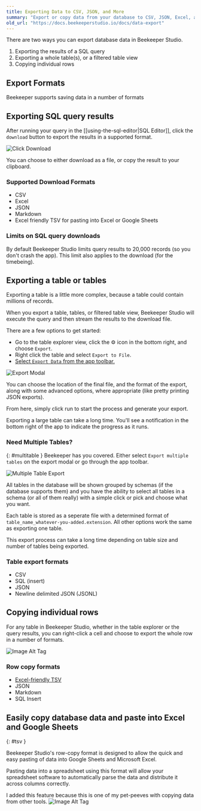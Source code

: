 ```yaml
---
title: Exporting Data to CSV, JSON, and More
summary: "Export or copy data from your database to CSV, JSON, Excel, and more with a couple of clicks."
old_url: "https://docs.beekeeperstudio.io/docs/data-export"
---
```


There are two ways you can export database data in Beekeeper Studio.

1. Exporting the results of a SQL query
2. Exporting a whole table(s), or a filtered table view
3. Copying individual rows

## Export Formats

Beekeeper supports saving data in a number of formats


## Exporting SQL query results

After running your query in the [[using-the-sql-editor|SQL Editor]], click the `download` button to export the results in a supported format.

![Click Download](/assets/images/data-export-24.png)

You can choose to either download as a file, or copy the result to your clipboard.

### Supported Download Formats

- CSV
- Excel
- JSON
- Markdown
- Excel friendly TSV for pasting into Excel or Google Sheets

### Limits on SQL query downloads

By default Beekeeper Studio limits query results to 20,000 records (so you don't crash the app). This limit also applies to the download (for the timebeing).

## Exporting a table or tables

Exporting a table is a little more complex, because a table could contain millions of records.

When you export a table, tables, or filtered table view, Beekeeper Studio will execute the query and then stream the results to the download file.

There are a few options to get started:
- Go to the table explorer view, click the ⚙ icon in the bottom right, and choose `Export`.
- Right click the table and select `Export to File`.
- [Select `Export Data` from the app toolbar.](#multitable)

![Export Modal](/assets/images/data-export-157.png)

You can choose the location of the final file, and the format of the export, along with some advanced options, where appropriate (like pretty printing JSON exports).

From here, simply click run to start the process and generate your export.

Exporting a large table can take a long time. You'll see a notification in the bottom right of the app to indicate the progress as it runs.

### Need Multiple Tables?
{: #multitable }
Beekeeper has you covered. Either select `Export multiple tables` on the export modal or go through the app toolbar.

![Multiple Table Export](/assets/images/data-export-156.gif)

All tables in the database will be shown grouped by schemas (if the database supports them) and you have the ability to select all tables in a schema (or all of them really) with a simple click or pick and choose what you want.

Each table is stored as a seperate file with a determined format of `table_name_whatever-you-added.extension`. All other options work the same as exporting one table.

This export process can take a long time depending on table size and number of tables being exported.

### Table export formats

- CSV
- SQL (insert)
- JSON
- Newline delimited JSON (JSONL)

## Copying individual rows

For any table in Beekeeper Studio, whether in the table explorer or the query results, you can right-click a cell and choose to export the whole row in a number of formats.

![Image Alt Tag](/assets/images/data-export-26.png)

### Row copy formats

- [Excel-friendly TSV](#tsv)
- JSON
- Markdown
- SQL Insert


## Easily copy database data and paste into Excel and Google Sheets
{: #tsv }

Beekeeper Studio's row-copy format is designed to allow the quick and easy pasting of data into Google Sheets and Microsoft Excel.

Pasting data into a spreadsheet using this format will allow your spreadsheet software to automatically parse the data and distribute it across columns correctly.

I added this feature because this is one of my pet-peeves with copying data from other tools.
![Image Alt Tag](/assets/images/data-export-27.gif)









